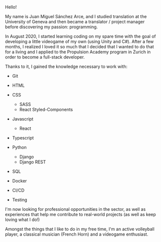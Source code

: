 Hello!

My name is Juan Miguel Sánchez Arce, and I studied translation at the University of Geneva and then became a translator / project manager before discovering my passion: programming.

In August 2020, I started learning coding on my spare time with the goal of developing a little videogame of my own (using Unity and C#). 
After a few months, I realized I loved it so much that I decided that I wanted to do that for a living and I applied to the Propulsion Academy program in Zurich in order to become a full-stack developer.

Thanks to it, I gained the knowledge necessary to work with:
  - Git
  
  - HTML
  
  - CSS
    - SASS
    - React Styled-Components
  
  - Javascript
    - React

  - Typescript
  
  - Python
    - Django
    - Django REST
  
  - SQL
  
  - Docker
  
  - CI/CD
  - Testing

I'm now looking for professional opportunities in the sector, as well as experiences that help me contribute to real-world projects (as well as keep loving what I do!)


Amongst the things that I like to do in my free time, I'm an active volleyball player, a classical musician (French Horn) and a videogame enthusiast.
